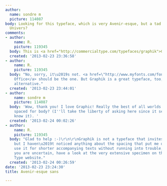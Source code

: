 ```yaml
---
author:
  name: sondre m
  picture: 114087
body: Looking for this typeface, which is very Avenir-esque, but a tad more towards
  Univers?
comments:
- author:
    name: R.
    picture: 119345
  body: This is <a href="http://commercialtype.com/typefaces/graphik">Graphik</a>.
  created: '2013-02-23 23:36:58'
- author:
    name: R.
    picture: 119345
  body: "No, sorry, it\u2019s not. <a href=\"http://www.myfonts.com/fonts/linotype/neuzeit-office/\">Neuzeit
    Office</a> should be the one. But Graphik is a great typeface, too, and a recommendable
    alternative."
  created: '2013-02-23 23:44:01'
- author:
    name: sondre m
    picture: 114087
  body: 'Wow, thank you! I love Graphic! Really the best of all worlds. Is it well
    spaced for body? (I''ll take the liberty of asking here since it seems like you
    know it). '
  created: '2013-02-24 00:02:26'
- author:
    name: R.
    picture: 119345
  body: "Glad to help :-)\r\n\r\nGraphik is not a typeface that invites extended reading,
    but I haven\u2019t noticed anything about the spacing that put me off. You could
    use it for shorter accompanying texts without running into trouble, I think. If
    you are uncertain, have a look at the very extensive specimen on the Commercial
    Type website."
  created: '2013-02-24 00:26:59'
date: '2013-02-23 23:24:30'
title: Avenir-esque sans

---
```

